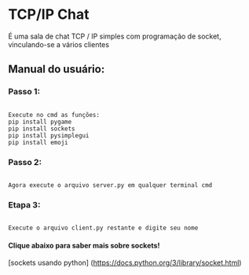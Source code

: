 # TCP/IP Chat

É uma sala de chat TCP / IP simples com programação de socket, vinculando-se a vários clientes

## Manual do usuário:

### Passo 1:

```

Execute no cmd as funções:
pip install pygame
pip install sockets
pip install pysimplegui
pip install emoji

```

### Passo 2:

```

Agora execute o arquivo server.py em qualquer terminal cmd

```

### Etapa 3:

```

Execute o arquivo client.py restante e digite seu nome

```

#### Clique abaixo para saber mais sobre sockets!

[sockets usando python] (https://docs.python.org/3/library/socket.html)
